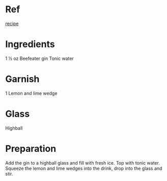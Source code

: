 # Ref
[recipe](https://www.liquor.com/recipes/gin-and-tonic)

# Ingredients
1 1⁄2 oz Beefeater gin
Tonic water

# Garnish
1 Lemon and lime wedge

# Glass
Highball

# Preparation
Add the gin to a highball glass and fill with fresh ice.
Top with tonic water.
Squeeze the lemon and lime wedges into the drink, drop into the glass and stir.
